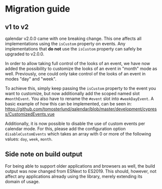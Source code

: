 # Migration guide

## v1 to v2

qalendar v2.0.0 came with one breaking change. This one affects all implementations using
the `isCustom` property on events. Any implementations that **do not** use the `isCustom` property
can safely be upgraded to v2.0.0.

In order to allow taking full control of the looks of an event, we have now added the possibility to
customize the looks of an event in "month" mode as well. Previously, one could only take control of
the looks of an event in modes "day" and "week".

To achieve this, simply keep passing the `isCustom` property to the event you want to customize, but
now additionally add the scoped named slot `#monthEvent`. You also have to rename the `#event` slot
into `#weekDayEvent`. A basic example of how this can be
implemented, can be seen
in: https://github.com/tomosterlund/qalendar/blob/master/development/cypress/CustomizedEvents.vue

Additionally, it is now possible to disable the use of custom events per calendar mode. For this,
please add the configuration option `disableCustomEvents` which takes an array with 0 or more of the
following values: `day`, `week`, `month`.

## Side note on build output

For being able to support older applications and browsers as well, the build output was now changed
from ESNext to ES2019. This should, however, not affect any applications already using the library,
merely extending its domain of usage.